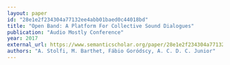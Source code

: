 ```yaml
---
layout: paper
id: "28e1e2f234304a77132ee4abb01baed0c44018bd"
title: "Open Band: A Platform For Collective Sound Dialogues"
publication: "Audio Mostly Conference"
year: 2017
external_url: https://www.semanticscholar.org/paper/28e1e2f234304a77132ee4abb01baed0c44018bd
authors: "A. Stolfi, M. Barthet, Fábio Goródscy, A. C. D. C. Junior"
---
```

